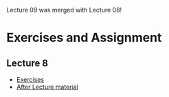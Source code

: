 Lecture 09 was merged with Lecture 08!

# Exercises and Assignment

##  Lecture 8

- [Exercises](https://tx00ey87.github.io/sp2022/lecture-08/exercises)
- [After Lecture material](https://tx00ey87.github.io/sp2022/lecture-08/post-lecture)